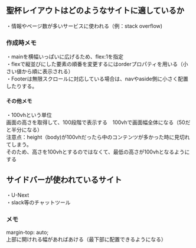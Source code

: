 ## 聖杯レイアウトはどのようなサイトに適しているか
・情報やページ数が多いサービスに使われる（例：stack overflow)

### 作成時メモ
・mainを横幅いっぱいに広げるため、flex:1を指定  
・flexで縦並びにした要素の順番を変更するにはorderプロパティを用いる（小さい値から順に表示される）  
・Footerは無限スクロールに対応している場合は、navやaside側に小さく配置したりする。  

#### その他メモ
・100vhという単位  
画面の高さを取得して、100段階で表示する　100vhで画面幅全体になる（50だと半分になる）  
注意点：height（body)が100vhだったら中のコンテンツが多かった時に見切れてしまう。  
そのため、高さを100vhとするのではなくて、最低の高さが100vhとなるようにする  


## サイドバーが使われているサイト  
・U-Next  
・slack等のチャットツール  

### メモ
margin-top: auto;  
上部に開けれる幅があればあける（最下部に配置できるようになる）
